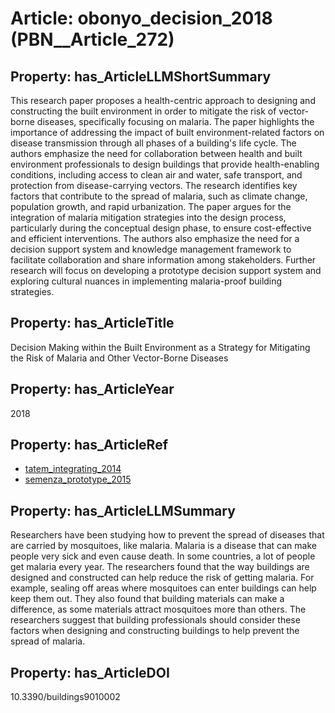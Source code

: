 # Article: __obonyo_decision_2018__ (PBN__Article_272)

## Property: has_ArticleLLMShortSummary

This research paper proposes a health-centric approach to designing and constructing the built environment in order to mitigate the risk of vector-borne diseases, specifically focusing on malaria. The paper highlights the importance of addressing the impact of built environment-related factors on disease transmission through all phases of a building's life cycle. The authors emphasize the need for collaboration between health and built environment professionals to design buildings that provide health-enabling conditions, including access to clean air and water, safe transport, and protection from disease-carrying vectors. The research identifies key factors that contribute to the spread of malaria, such as climate change, population growth, and rapid urbanization. The paper argues for the integration of malaria mitigation strategies into the design process, particularly during the conceptual design phase, to ensure cost-effective and efficient interventions. The authors also emphasize the need for a decision support system and knowledge management framework to facilitate collaboration and share information among stakeholders. Further research will focus on developing a prototype decision support system and exploring cultural nuances in implementing malaria-proof building strategies.

## Property: has_ArticleTitle

Decision Making within the Built Environment as a Strategy for Mitigating the Risk of Malaria and Other Vector-Borne Diseases

## Property: has_ArticleYear

2018

## Property: has_ArticleRef

* [tatem_integrating_2014](../Article/PBN__Article_76)
* [semenza_prototype_2015](../Article/PBN__Article_212)

## Property: has_ArticleLLMSummary

Researchers have been studying how to prevent the spread of diseases that are carried by mosquitoes, like malaria. Malaria is a disease that can make people very sick and even cause death. In some countries, a lot of people get malaria every year. The researchers found that the way buildings are designed and constructed can help reduce the risk of getting malaria. For example, sealing off areas where mosquitoes can enter buildings can help keep them out. They also found that building materials can make a difference, as some materials attract mosquitoes more than others. The researchers suggest that building professionals should consider these factors when designing and constructing buildings to help prevent the spread of malaria.

## Property: has_ArticleDOI

10.3390/buildings9010002

